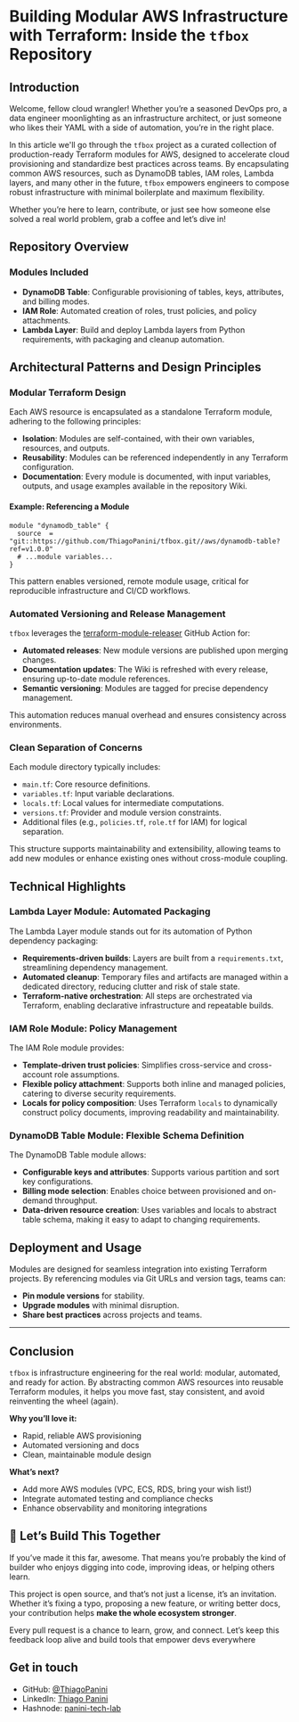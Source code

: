 # Building Modular AWS Infrastructure with Terraform: Inside the `tfbox` Repository

## Introduction

Welcome, fellow cloud wrangler! Whether you’re a seasoned DevOps pro, a data engineer moonlighting as an infrastructure architect, or just someone who likes their YAML with a side of automation, you’re in the right place. 

In this article we'll go through the `tfbox` project as a curated collection of production-ready Terraform modules for AWS, designed to accelerate cloud provisioning and standardize best practices across teams. By encapsulating common AWS resources, such as DynamoDB tables, IAM roles, Lambda layers, and many other in the future, `tfbox` empowers engineers to compose robust infrastructure with minimal boilerplate and maximum flexibility.

Whether you’re here to learn, contribute, or just see how someone else solved a real world problem, grab a coffee and let’s dive in!

## Repository Overview

### Modules Included

- **DynamoDB Table**: Configurable provisioning of tables, keys, attributes, and billing modes.
- **IAM Role**: Automated creation of roles, trust policies, and policy attachments.
- **Lambda Layer**: Build and deploy Lambda layers from Python requirements, with packaging and cleanup automation.

## Architectural Patterns and Design Principles

### Modular Terraform Design

Each AWS resource is encapsulated as a standalone Terraform module, adhering to the following principles:

- **Isolation**: Modules are self-contained, with their own variables, resources, and outputs.
- **Reusability**: Modules can be referenced independently in any Terraform configuration.
- **Documentation**: Every module is documented, with input variables, outputs, and usage examples available in the repository Wiki.

#### Example: Referencing a Module

```hcl
module "dynamodb_table" {
  source  = "git::https://github.com/ThiagoPanini/tfbox.git//aws/dynamodb-table?ref=v1.0.0"
  # ...module variables...
}
```

This pattern enables versioned, remote module usage, critical for reproducible infrastructure and CI/CD workflows.

### Automated Versioning and Release Management

`tfbox` leverages the [terraform-module-releaser](https://github.com/marketplace/actions/terraform-module-releaser) GitHub Action for:

- **Automated releases**: New module versions are published upon merging changes.
- **Documentation updates**: The Wiki is refreshed with every release, ensuring up-to-date module references.
- **Semantic versioning**: Modules are tagged for precise dependency management.

This automation reduces manual overhead and ensures consistency across environments.

### Clean Separation of Concerns

Each module directory typically includes:

- `main.tf`: Core resource definitions.
- `variables.tf`: Input variable declarations.
- `locals.tf`: Local values for intermediate computations.
- `versions.tf`: Provider and module version constraints.
- Additional files (e.g., `policies.tf`, `role.tf` for IAM) for logical separation.

This structure supports maintainability and extensibility, allowing teams to add new modules or enhance existing ones without cross-module coupling.

## Technical Highlights

### Lambda Layer Module: Automated Packaging

The Lambda Layer module stands out for its automation of Python dependency packaging:

- **Requirements-driven builds**: Layers are built from a `requirements.txt`, streamlining dependency management.
- **Automated cleanup**: Temporary files and artifacts are managed within a dedicated directory, reducing clutter and risk of stale state.
- **Terraform-native orchestration**: All steps are orchestrated via Terraform, enabling declarative infrastructure and repeatable builds.

### IAM Role Module: Policy Management

The IAM Role module provides:

- **Template-driven trust policies**: Simplifies cross-service and cross-account role assumptions.
- **Flexible policy attachment**: Supports both inline and managed policies, catering to diverse security requirements.
- **Locals for policy composition**: Uses Terraform `locals` to dynamically construct policy documents, improving readability and maintainability.

### DynamoDB Table Module: Flexible Schema Definition

The DynamoDB Table module allows:

- **Configurable keys and attributes**: Supports various partition and sort key configurations.
- **Billing mode selection**: Enables choice between provisioned and on-demand throughput.
- **Data-driven resource creation**: Uses variables and locals to abstract table schema, making it easy to adapt to changing requirements.


## Deployment and Usage

Modules are designed for seamless integration into existing Terraform projects. By referencing modules via Git URLs and version tags, teams can:

- **Pin module versions** for stability.
- **Upgrade modules** with minimal disruption.
- **Share best practices** across projects and teams.

---

## Conclusion

`tfbox` is infrastructure engineering for the real world: modular, automated, and ready for action. By abstracting common AWS resources into reusable Terraform modules, it helps you move fast, stay consistent, and avoid reinventing the wheel (again).

**Why you’ll love it:**

- Rapid, reliable AWS provisioning
- Automated versioning and docs
- Clean, maintainable module design

**What’s next?**

- Add more AWS modules (VPC, ECS, RDS, bring your wish list!)
- Integrate automated testing and compliance checks
- Enhance observability and monitoring integrations

## 🤝 Let’s Build This Together

If you’ve made it this far, awesome. That means you’re probably the kind of builder who enjoys digging into code, improving ideas, or helping others learn.

This project is open source, and that’s not just a license, it’s an invitation. Whether it’s fixing a typo, proposing a new feature, or writing better docs, your contribution helps **make the whole ecosystem stronger**.

Every pull request is a chance to learn, grow, and connect. Let’s keep this feedback loop alive and build tools that empower devs everywhere

## Get in touch

- GitHub: [@ThiagoPanini](https://github.com/ThiagoPanini)
- LinkedIn: [Thiago Panini](https://www.linkedin.com/in/thiago-panini/)
- Hashnode: [panini-tech-lab](https://panini.hashnode.dev/)
